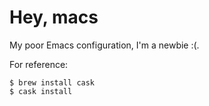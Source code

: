 # Hey, macs

My poor Emacs configuration, I'm a newbie :(.

For reference:

```
$ brew install cask
$ cask install
```

